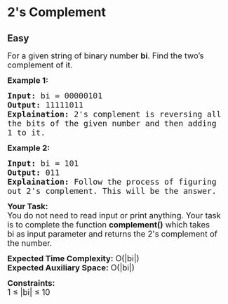 # 2's Complement
## Easy
<div class="problem-statement">
                <p></p><p><span style="font-size:18px">For a given string of binary number <strong>bi</strong>. Find the two’s complement of it.</span></p>

<p><strong><span style="font-size:18px">Example 1:</span></strong></p>

<pre><span style="font-size:18px"><strong>Input:</strong> bi = 00000101
<strong>Output:</strong> 11111011
<strong>Explaination:</strong> 2's complement is reversing all 
the bits of the given number and then adding 
1 to it.</span></pre>

<p><strong><span style="font-size:18px">Example 2:</span></strong></p>

<pre><span style="font-size:18px"><strong>Input:</strong> bi = 101
<strong>Output:</strong> 011
<strong>Explaination:</strong> Follow the process of figuring 
out 2's complement. This will be the answer.</span></pre>

<p><span style="font-size:18px"><strong>Your Task:</strong><br>
You do not need to read input or print anything. Your task is to complete the function <strong>complement()</strong> which takes bi&nbsp;as input parameter and returns the 2's complement of the number.</span></p>

<p><span style="font-size:18px"><strong>Expected Time Complexity:</strong> O(|bi|)<br>
<strong>Expected Auxiliary Space:</strong> O(|bi|)</span></p>

<p><span style="font-size:18px"><strong>Constraints:</strong><br>
1 ≤ |bi| ≤ 10</span></p>
 <p></p>
            </div>
